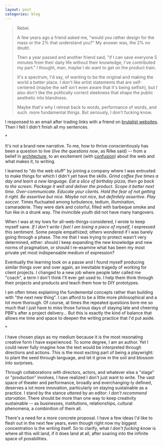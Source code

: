```yaml
---
layout: post
categories: blog
---
```


> Rebel.
>
> A few years ago a friend asked me, "would you rather design for the mass or the 2% that understand you?" My answer was, the 2% no doubt.
>
> Then a year passed and another friend said, "if I can save everyone 5 minutes from their daily life without their knowledge, I've contributed my part." I thought, man, maybe I do want to get on the product train.
>
> It's a spectrum, I'd say, of wanting to be the original and making the world a better place. I don't like artist statements that are self-centered (maybe the self isn't even aware that it's being selfish), but I also don't like the politically correct sleekness that shape the public aesthetic into blandness.
>
> Maybe that's why I retreat back to words, performance of words, and such. more fundamental things. But seriously, I don't fucking know.

I responsed to an email after trading links with a friend on [brutalist websites](http://brutalistwebsites.com/). Then I felt I didn't finish all my sentences.

<p class="divider">*</p>

It's not a brand new narrative. To me, how to thrive conscientiously has been a question to live (_live the questions now_, as Rilke said) -- from a belief in [architecture](/thought-on-architecture-today), to an excitement (with [confusion](/a-day)) about the web and what makes it, to writing.

I learned to "do the web stuff" by joining a company where I was entrusted to make things for which I didn't yet have the skills. _Grind coffee five times a day and learn a new language. Eat a slice of birthday pizza, then go back to the screen. Package it well and deliver the product. Scope it better next time. Over-communicate. Educate your clients. Hold the fear of not getting it right. Be assertive but nice. Maybe not nice, but definitely assertive. Play soccer._ Times fluctuated among turbulence, tedium, illumination, camaraderie. They were dark and colorful, filled with barbeque smoke and fun like in a drunk way. The invincible youth did not have many hangovers.

When I was at my lows for all-web-things-considered, I wrote to keep myself sane. _If I don't write I feel I am losing a piece of myself_, I expressed this sentiment. Some people empathized; others wondered if I was barely going through a phase. The _me_ that I was trying to protect wasn't very determined, either: should I keep expanding the new knowledge and new norms of pragmatism, or should I re-examine what has been my most private yet most indispensable medium of expression?

Eventually the learning took on a pause and I found myself producing similar things over and over again, an inevitable tragedy of working for client projects. I changed to a new job where people later called me "coach", a term I don't think I'll ever get used to. I help them think through their projects and products and teach them how to DIY prototypes.

I am often times explaining the fundemental concepts rather than building with "the next new thing". I can afford to be a little more philosophical and a lot more thorough. Of course, at times the repeated questions bore me so much that I just have to miss those furious days of staying late and cheering PBR's after a project delivery... But this is exactly the kind of balance that allows me time and space to deepen the writing practice that I'd put aside.

<p class="divider">*</p>

I have chosen plays as my medium because it is the most resonating creative form I have experienced. To some degree, I am an author. Yet I could never fully imagine how the text would be interpreted through directions and actions. This is the most excting part of being a playwright: to plant the seed through language, and let it grow in the soil and blossom into surprises.

Through collaborations with directors, actors, and whatever else a "stage" or "production" involves, I have realized I don't just want to write. The vast space of theater and performance, broadly and everchanging-ly defined, deserves a lot more innovation, particularly on staying sustainable as a practice. I stand by the stance uttered by an editor: _I don't recommend starvation_. There should be more than one way to keep creativity sustainable -- as businesses, institutions, relationships, cultural phenomena, a combinition of them all.

There's a need for a more concrete proposal. I have a few ideas I'd like to flesh out in the next few years, even though right now my biggest concentration is the writing itself. So to clarify, what _I don't fucking know_ is where all this will land, if it does land at all, after soaring into the infinite space of possbilities.